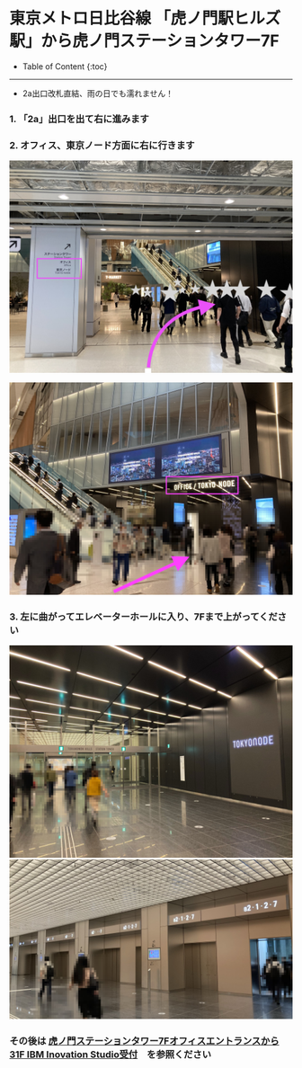 # 東京メトロ日比谷線 「虎ノ門駅ヒルズ駅」から虎ノ門ステーションタワー7F
- Table of Content
{:toc}



<hr>

- 2a出口改札直結、雨の日でも濡れません！


### 1. 「2a」出口を出て右に進みます


### 2. オフィス、東京ノード方面に右に行きます
![image](images/8_toranomon_st.JPG)

![image](images/8_toranomon_st2.JPG)


### 3. 左に曲がってエレベーターホールに入り、7Fまで上がってください
![image](images/9_toranomon_st.JPG)
![image](images/9_toranomon_st2.JPG)

### その後は [虎ノ門ステーションタワー7Fオフィスエントランスから31F IBM Inovation Studio受付](7F_to_31F.md)　を参照ください